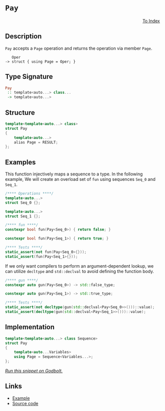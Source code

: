 <!-- Copyright 2024 Feng Mofan
SPDX-License-Identifier: Apache-2.0 -->

# `Pay`

<p style='text-align: right;'><a href="../utilities.md#pay">To Index</a></p>

## Description

`Pay` accepts a `Page` operation and returns the operation via member `Page`.

<pre><code>   Oper
-> struct { using Page = Oper; }</code></pre>

## Type Signature

```Haskell
Pay
 :: template<auto...> class...
 -> template<auto...>
```

## Structure

```C++
template<template<auto...> class>
struct Pay
{
    template<auto...>
    alias Page = RESULT;
};
```

## Examples

This function injectively maps a sequence to a type.
In the following example, We will create an overload set of `fun` using sequences `Seq_0` and `Seq_1`.

```C++
/**** Operations ****/
template<auto...>
struct Seq_0 {};

template<auto...>
struct Seq_1 {};

/**** fun ****/
constexpr bool fun(Pay<Seq_0>) { return false; }

constexpr bool fun(Pay<Seq_1>) { return true; }

/**** Tests ****/
static_assert(not fun(Pay<Seq_0>{}));
static_assert(fun(Pay<Seq_1>{}));
```

If we only want compilers to perform an argument-dependent lookup, we can utilize `decltype` and `std::declval` to avoid defining the function body.

```C++
/**** gun ****/
constexpr auto gun(Pay<Seq_0>) -> std::false_type;

constexpr auto gun(Pay<Seq_1>) -> std::true_type;

/**** Tests ****/
static_assert(not decltype(gun(std::declval<Pay<Seq_0>>()))::value);
static_assert(decltype(gun(std::declval<Pay<Seq_1>>()))::value);
```

## Implementation

```C++
template<template<auto...> class Sequence>
struct Pay
{
    template<auto...Variables>
    using Page = Sequence<Variables...>;
};
```

[*Run this snippet on Godbolt.*](https://godbolt.org/#z:OYLghAFBqd5QCxAYwPYBMCmBRdBLAF1QCcAaPECAMzwBtMA7AQwFtMQByARg9KtQYEAysib0QXACx8BBAKoBnTAAUAHpwAMvAFYTStJg1DIApACYAQuYukl9ZATwDKjdAGFUtAK4sGIAGwArKSuADJ4DJgAcj4ARpjEIJLBAA6oCoRODB7evgGp6ZkC4ZExLPGJybaY9o4CQgRMxAQ5Pn5B1bVZDU0EJdFxCUnBCo3NrXkdo739ZRXDAJS2qF7EyOwcAPQAVLt7%2BweHe5smGgCCO3sA1ACSLCn0bIJMdQxX%2Byfnl0c/R59npzOBEw9wMwJMAGY3MDQS9MJC3EwvEQAHRoyHYK7IAwKBRXISYACOXkY6wxgNGxC8DiuyiYAE9ASYAOxWc5XDlXGEPOEIpGotEANSaeCYsXoCnJ7M5XgyRlpTGAmCukIAIviiSSGGSocLiKLxZgFGiUeSIWyAczVZCLYDvr8Hdt/vargAxPDEUZXbCqVgPZUfO2O4P/IPXADyKQSLyyeMD525YPhUP5qBNUrOlOpBA1hIA%2BhoVayWdbzUyEyCeeCU8i0%2BiIdgKQQqTSCfmuEWrFabeWLvsrlQvG942c0AxRphVCliFdYqhPAOhxA6YyoW2CxiFp2rsRMARVm8qGIlDai9bzoCxxOpzO5wvBwxlwyEeuuJvt7v98Q3s2SaeS72LoACpGgQcbHE2MbIHmTC4gkBAQAwqA5g%2BT6rm464aOSxZWgsCw9uc0yONBsFKM01BLiuL5Enmb4NiyXaqnhBEAl8wYhmGuwamO6Der6oIBhBbHsQ6oYXmYEIRNiXhYCqUIEPSUZ5s2TCEJK9EXsJXHAEO7xCaOAjXtOVyplcOmPlRa40VhDZbgAtBiVyjOgIAgEetBKMpinJra5xXsCN4mbWZmUc%2BVntu%2BDkNk5BAuSAv6YF5UYsZx2xXCBozgbs/xEXgJFweRSE5lg2IKVG0BLs5rklbQABuYgIpZGHWWa2AQHhCyufV3iYPhZaEY0xEwQVCE1WVmAVY%2BVUgDV3WNWFzURfRDbtXhXViCSfUWBwSy0JwgS8H4HBaKQqCcG41jWE5KxrMq5gQjwpAEJoO1LAA1iAgSSCiGgABxmGYACcgNcIEf2/VwzLMtIe0cJIvAsBIGgaKQR0nWdHC8AoIAo89x07aQcCwDAiAgCsBApMi5CUGg9x0AkUSsBsqi/f4dn%2BJIZnIMgVxSCiZi8Jg%2BBEPqLlcDIggiGI7BSBL8hKGoL2kLo4sAO7EEwKScDwu37YdSsY%2BGyKUzmqBUFcLNsxzXM83zZhXBAHh0/QM73VwCy8HjWhLBASC0yk9NkBQED%2B4HIDAFIZh8HQwKepQsRK7EERNPS2u8EnzDEPS4axNomAOGnpC008BDhgwtCp/jpBYLEXjAIitAeYXWAsIYwDiFX%2BC7g4eC1UaSuTvnyIbI9ETArDJ20HgsQa1nHhYErzZ4Ij3C8H3xBzkoqogm3U9GC9SxUAYwAKIKeCYKrkaMIX/CS6I4iy7f8sqOoVcq/obcoJdlj6NP2OQEsVAKRXjYw4HZZyapTCWGsGYdG69Rb9wAZ0fOrwXAMHcJ4NoegwgRAGOUIY4s0gZFeBMPwhDCivFmIMRI4s7AoO6GMFomC8i0JqPQ%2BojCqH4JobYRhpC9DTGaFw%2BY7tlirHWBIXWHADqowNpwC2rN2ac2ANzXm317YQFwIQEgKoJLu09gfJYCBMBMCwIkdqpAPqSAhCiQGEJoYaEkGYSQ/hkaBH8IDfQnB4akERg9FE/guD%2BF%2BoDCGQRJCgzsf4WRVcMZYxxk9A%2BhMSa%2BzJsbKmwdQ4u0ZmwTgTQWC1WZHZJgWIDDyi4IDFEXAfqC2FiQPAYs5ZSwftIJ%2BigX5K10FHdWms05SJkWjXght0mm3NpbJRpS2680qdUwsjtUDOwSLoiEZgPaJPxj7P2CyA4u2piHbZYdsRtwqVwFGNBaCx2xhABOVcM4p0LncrOOc84F1XkXBZJcy4VyVjXOuDcm5vJbrvDYJ0u70L7qAk6g9kDD0LmPGoSsp4zxTvPEFnt9Qr0euvTemBt6tyMHvUAGy%2BDH1PufS%2BUYjqPSfs0mWrTZDtMVm/EAUcynGG/jYJF/8LFAJAZwcBsVIEctgUM%2BBDTEEWLoT3ZwEBXD8PFjg0o1C9BEKKNkZhZDSCqsobguYBDkHSoYD0cYGqBFsMNcavourlW0L4aa21MxrXcMkWI26LrYYDLkRwBRVtOZHPKTMn6DstEi2Wfo9Z3sjEmLMZQKRPi/GVMccyQIgMoYQicS4iJMT0acHibjJJRNSbkxNnsrJDMmZ5OICwa2LAFC1R5rVCpKIkyjFqdo0WegaX3zpXLRlr8Tq6AhKQHpWtV79P1rEzgRsKbIiuGbC2Na60NqbS2nM8zFmuwkhCNZXsCapLLUHGmByXYgHrSkFIeZG2AzzKuvMqgObRwuQkK5NyTqPMro9d9zyUGF2LowUu5dK6gswLXeuYgAWPSBQStF1cPTgv7lXaFsK3nwonrwJFs96SosXhiwu2L0i4p3gSiIRLvYksVGSi%2BV8qW8C7dLCQ9LBB9s6SAIdbKv7QJ/ly%2BAgDgGxk4JsKqUCrCWBFadMVWBuVLClag2V6D5UhHQcI/V2qsgKdU8UJ1IiDWvEtQpmTDDHVKudQ6k1uRNWCKtcZkR0mboSNER6idObvX3s5rW%2BtVwr3NrhF6TRdTN0PR3YY0gxjTFDAsbDeNLLKkQghIEMGETkaxeZME7NQzc22ASbuvCljhi2MhsyZGv1JAgy4P9Mw0TYYQic%2BlzGEbXpeI4ALNLp0MvZaWOvDIzhJBAA%3D%3D)

## Links

- [Example](../../code/facilities/utilities/pay/implementation.hpp)
- [Source code](../../../conceptrodon/pay.hpp)
